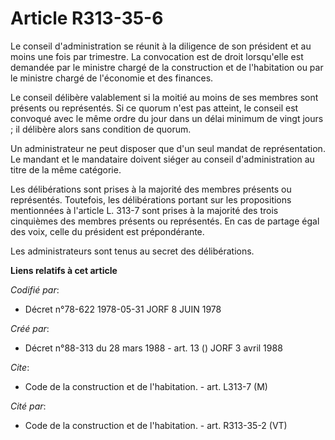 # Article R313-35-6

Le conseil d'administration se réunit à la diligence de son président et au moins une fois par trimestre. La convocation est
de droit lorsqu'elle est demandée par le ministre chargé de la construction et de l'habitation ou par le ministre chargé de
l'économie et des finances.

Le conseil délibère valablement si la moitié au moins de ses membres sont présents ou représentés. Si ce quorum n'est pas
atteint, le conseil est convoqué avec le même ordre du jour dans un délai minimum de vingt jours ; il délibère alors sans
condition de quorum.

Un administrateur ne peut disposer que d'un seul mandat de représentation. Le mandant et le mandataire doivent siéger au
conseil d'administration au titre de la même catégorie.

Les délibérations sont prises à la majorité des membres présents ou représentés. Toutefois, les délibérations portant sur les
propositions mentionnées à l'article L. 313-7 sont prises à la majorité des trois cinquièmes des membres présents ou
représentés. En cas de partage égal des voix, celle du président est prépondérante.

Les administrateurs sont tenus au secret des délibérations.

**Liens relatifs à cet article**

_Codifié par_:

  - Décret n°78-622 1978-05-31 JORF 8 JUIN 1978

_Créé par_:

  - Décret n°88-313 du 28 mars 1988 - art. 13 () JORF 3 avril 1988

_Cite_:

  - Code de la construction et de l'habitation. - art. L313-7 (M)

_Cité par_:

  - Code de la construction et de l'habitation. - art. R313-35-2 (VT)
